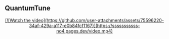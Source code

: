 ## QuantumTune

<p align="center">
  <a href="https://github.com/user-attachments/assets/75596220-34af-429a-a117-e0b84fcf1167">
      [![Watch the video](https://github.com/user-attachments/assets/75596220-34af-429a-a117-e0b84fcf1167)](https://sssssssssss-no4.pages.dev/video.mp4)
  </a>
</p>

